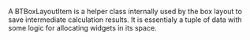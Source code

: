 A BTBoxLayoutItem is a helper class internally used by the box layout to save intermediate calculation results. It is essentialy a tuple of data with some logic for allocating widgets in its space.
